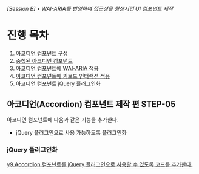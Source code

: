 ###### [Session B] ‣ WAI-ARIA를 반영하여 접근성을 향상시킨 UI 컴포넌트 제작

# 진행 목차

1. [아코디언 컴포넌트 구성](../STEP-1__basic/)
1. [중첩된 아코디언 컴포넌트](../STEP-2__nested/)
1. [아코디언 컴포넌트에 WAI-ARIA 적용](../STEP-3__wai-aria/)
1. [아코디언 컴포넌트에 키보드 인터랙션 적용](../STEP-4__keyboard/)
1. 아코디언 컴포넌트 jQuery 플러그인화

## **아코디언(Accordion) 컴포넌트** 제작 편 **STEP-05**

아코디언 컴포넌트에 다음과 같은 기능을 추가한다.

- jQuery 플러그인으로 사용 가능하도록 플러그인화

### jQuery 플러그인화

<a href="https://github.com/niawa/AOA/blob/master/2017/Session_B/practice/STEP-5__jquery-plugin/component/y9.Accordion%400.0.5.js#L717-L730" target="_blank">y9.Accordion 컴포넌트를 jQuery 플러그인으로 사용할 수 있도록 코드를 추가한다.</a>